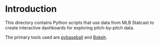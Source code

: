 # Introduction

This directory contains Python scripts that use data from MLB Statcast to create
interactive dashboards for exploring pitch-by-pitch data.

The primary tools used are [pybaseball](https://github.com/jldbc/pybaseball/tree/master/pybaseball)
and [Bokeh](https://bokeh.pydata.org/en/latest/).